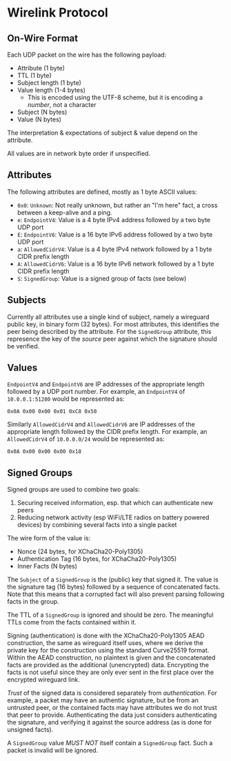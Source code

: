 # Wirelink Protocol

## On-Wire Format

Each UDP packet on the wire has the following payload:

* Attribute (1 byte)
* TTL (1 byte)
* Subject length (1 byte)
* Value length (1-4 bytes)
  * This is encoded using the UTF-8 scheme, but it is encoding a _number_, not
    a character
* Subject (N bytes)
* Value (N bytes)

The interpretation & expectations of subject & value depend on the attribute.

All values are in network byte order if unspecified.

## Attributes

The following attributes are defined, mostly as 1 byte ASCII values:

* `0x0`: `Unknown`: Not really unknown, but rather an "I'm here" fact, a cross
  between a keep-alive and a ping.
* `e`: `EndpointV4`: Value is a 4 byte IPv4 address followed by a two byte UDP
  port
* `E`: `EndpointV6`: Value is a 16 byte IPv6 address followed by a two byte UDP
  port
* `a`: `AllowedCidrV4`: Value is a 4 byte IPv4 network followed by a 1 byte
  CIDR prefix length
* `A`: `AllowedCidrV6`: Value is a 16 byte IPv6 network followed by a 1 byte
  CIDR prefix length
* `S`: `SignedGroup`: Value is a signed group of facts (see below)

## Subjects

Currently all attributes use a single kind of subject, namely a wireguard
public key, in binary form (32 bytes). For most attributes, this identifies the
peer being described by the attribute. For the `SignedGroup` attribute, this
represence the key of the _source_ peer against which the signature should be
verified.

## Values

`EndpointV4` and `EndpointV6` are IP addresses of the appropriate length
followed by a UDP port number. For example, an `EndpointV4` of `10.0.0.1:51280`
would be represented as:

    0x0A 0x00 0x00 0x01 0xC8 0x50

Similarly `AllowedCidrV4` and `AllowedCidrV6` are IP addresses of the
appropriate length followed by the CIDR prefix length. For example, an
`AllowedCidrV4` of `10.0.0.0/24` would be represented as:

    0x0A 0x00 0x00 0x00 0x18

## Signed Groups

Signed groups are used to combine two goals:

1. Securing received information, esp. that which can authenticate new peers
2. Reducing network activity (esp WiFi/LTE radios on battery powered devices)
   by combining several facts into a single packet

The wire form of the value is:

* Nonce (24 bytes, for XChaCha20-Poly1305)
* Authentication Tag (16 bytes, for XChaCha20-Poly1305)
* Inner Facts (N bytes)

The `Subject` of a `SignedGroup` is the (public) key that signed it. The value
is the signature tag (16 bytes) followed by a sequence of concatenated facts.
Note that this means that a corrupted fact will also prevent parsing following
facts in the group.

The TTL of a `SignedGroup` is ignored and should be zero. The meaningful TTLs
come from the facts contained within it.

Signing (authentication) is done with the XChaCha20-Poly1305 AEAD construction,
the same as wireguard itself uses, where we derive the private key for the
construction using the standard Curve25519 format. Within the AEAD
construction, no plaintext is given and the concatenated facts are provided as
the additional (unencrypted) data. Encrypting the facts is not useful since
they are only ever sent in the first place over the encrypted wireguard link.

_Trust_ of the signed data is considered separately from _authentication_. For
example, a packet may have an authentic signature, but be from an untrusted
peer, or the contained facts may have attributes we do not trust that peer to
provide. Authenticating the data just considers authenticating the signature,
and verifying it against the source address (as is done for unsigned facts).

A `SignedGroup` value _MUST NOT_ itself contain a `SignedGroup` fact. Such a
packet is invalid will be ignored.
